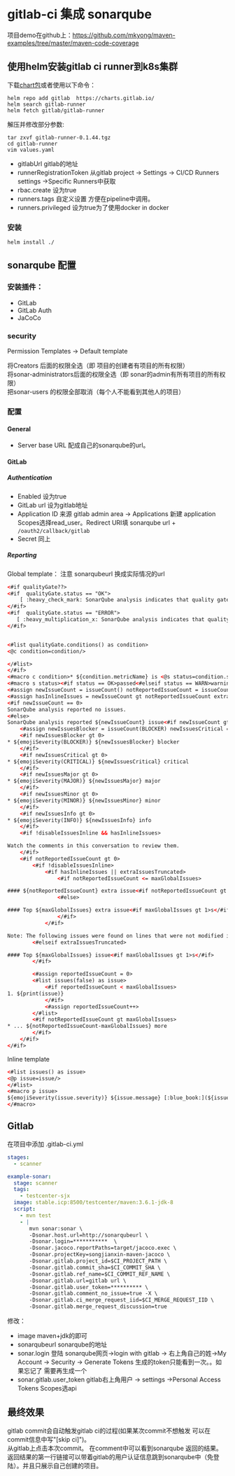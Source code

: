 # gitlab-ci 集成 sonarqube

项目demo在github上：https://github.com/mkyong/maven-examples/tree/master/maven-code-coverage

## 使用helm安装gitlab ci runner到k8s集群

下载[chart包](../resources/gitlab-runner-0.1.44.tgz)或者使用以下命令：

```shell
helm repo add gitlab  https://charts.gitlab.io/
helm search gitlab-runner
helm fetch gitlab/gitlab-runner
```

解压并修改部分参数:

```shell
tar zxvf gitlab-runner-0.1.44.tgz
cd gitlab-runner
vim values.yaml
```

* gitlabUrl gitlab的地址
* runnerRegistrationToken 从gitlab project -> Settings -> CI/CD Runners settings ->Specific Runners中获取
* rbac.create 设为true
* runners.tags 自定义设置 方便在pipeline中调用。
* runners.privileged 设为true为了使用docker in docker

### 安装

```shell
helm install ./
```

## sonarqube 配置

### 安装插件：

* GitLab
* GitLab Auth
* JaCoCo

### security

Permission Templates -> Default template  

将Creators 后面的权限全选（即 项目的创建者有项目的所有权限）  
将sonar-administrators后面的权限全选（即 sonar的admin有所有项目的所有权限）  
把sonar-users 的权限全部取消（每个人不能看到其他人的项目）  

### 配置

#### General

* Server base URL 配成自己的sonarqube的url。

#### GitLab

##### Authentication

* Enabled 设为true
* GitLab url 设为gitlab地址
* Application ID   来源  gitlab admin area -> Applications 新建 application Scopes选择read_user。Redirect URI填 sonarqube url + `/oauth2/callback/gitlab`
* Secret 同上

##### Reporting

Global template：  注意 sonarqubeurl 换成实际情况的url

``` xml
<#if qualityGate??>
<#if  qualityGate.status == "OK">  
    [ :heavy_check_mark: SonarQube analysis indicates that quality gate is  "PASS"  ](http://sonarqubeurl/sessions/init/gitlab?return_to=/dashboard?id=${projectId?split('/')[0]}-${projectId?split('/')[1]})
</#if>
<#if  qualityGate.status == "ERROR">  
   [ :heavy_multiplication_x: SonarQube analysis indicates that quality gate is  "FAILED"  ](http://sonarqubeurl/sessions/init/gitlab?return_to=/dashboard?id=${projectId?split('/')[0]}-${projectId?split('/')[1]})
</#if>  


<#list qualityGate.conditions() as condition>
<@c condition=condition/>

</#list>
</#if>
<#macro c condition>* ${condition.metricName} is <@s status=condition.status/>: Actual value ${condition.actual}<#if condition.status == WARN> is ${condition.symbol} ${condition.warning}</#if><#if condition.status == ERROR> is ${condition.symbol} ${condition.error}</#if></#macro>
<#macro s status><#if status == OK>passed<#elseif status == WARN>warning<#elseif status == ERROR>failed<#else>unknown</#if></#macro>
<#assign newIssueCount = issueCount() notReportedIssueCount = issueCount(false)>
<#assign hasInlineIssues = newIssueCount gt notReportedIssueCount extraIssuesTruncated = notReportedIssueCount gt maxGlobalIssues>
<#if newIssueCount == 0>
SonarQube analysis reported no issues.
<#else>
SonarQube analysis reported ${newIssueCount} issue<#if newIssueCount gt 1>s</#if>
    <#assign newIssuesBlocker = issueCount(BLOCKER) newIssuesCritical = issueCount(CRITICAL) newIssuesMajor = issueCount(MAJOR) newIssuesMinor = issueCount(MINOR) newIssuesInfo = issueCount(INFO)>
    <#if newIssuesBlocker gt 0>
* ${emojiSeverity(BLOCKER)} ${newIssuesBlocker} blocker
    </#if>
    <#if newIssuesCritical gt 0>
* ${emojiSeverity(CRITICAL)} ${newIssuesCritical} critical
    </#if>
    <#if newIssuesMajor gt 0>
* ${emojiSeverity(MAJOR)} ${newIssuesMajor} major
    </#if>
    <#if newIssuesMinor gt 0>
* ${emojiSeverity(MINOR)} ${newIssuesMinor} minor
    </#if>
    <#if newIssuesInfo gt 0>
* ${emojiSeverity(INFO)} ${newIssuesInfo} info
    </#if>
    <#if !disableIssuesInline && hasInlineIssues>

Watch the comments in this conversation to review them.
    </#if>
    <#if notReportedIssueCount gt 0>
        <#if !disableIssuesInline>
            <#if hasInlineIssues || extraIssuesTruncated>
                <#if notReportedIssueCount <= maxGlobalIssues>

#### ${notReportedIssueCount} extra issue<#if notReportedIssueCount gt 1>s</#if>
                <#else>

#### Top ${maxGlobalIssues} extra issue<#if maxGlobalIssues gt 1>s</#if>
                </#if>
            </#if>

Note: The following issues were found on lines that were not modified in the commit. Because these issues can't be reported as line comments, they are summarized here:
        <#elseif extraIssuesTruncated>

#### Top ${maxGlobalIssues} issue<#if maxGlobalIssues gt 1>s</#if>
        </#if>

        <#assign reportedIssueCount = 0>
        <#list issues(false) as issue>
            <#if reportedIssueCount < maxGlobalIssues>
1. ${print(issue)}
            </#if>
            <#assign reportedIssueCount++>
        </#list>
        <#if notReportedIssueCount gt maxGlobalIssues>
* ... ${notReportedIssueCount-maxGlobalIssues} more
        </#if>
    </#if>
</#if>
```

Inline template

```xml
<#list issues() as issue>
<@p issue=issue/>
</#list>
<#macro p issue>
${emojiSeverity(issue.severity)} ${issue.message} [:blue_book:](${issue.ruleLink})
</#macro>
```

## Gitlab

在项目中添加 .gitlab-ci.yml

```yaml
stages:
  - scanner

example-sonar:
  stage: scanner
  tags:
    - testcenter-sjx
  image: stable.icp:8500/testcenter/maven:3.6.1-jdk-8
  script:
    - mvn test
    - |
       mvn sonar:sonar \
       -Dsonar.host.url=http://sonarqubeurl \
       -Dsonar.login=***********  \
       -Dsonar.jacoco.reportPaths=target/jacoco.exec \
       -Dsonar.projectKey=songjianxin-maven-jacoco \
       -Dsonar.gitlab.project_id=$CI_PROJECT_PATH \
       -Dsonar.gitlab.commit_sha=$CI_COMMIT_SHA \
       -Dsonar.gitlab.ref_name=$CI_COMMIT_REF_NAME \
       -Dsonar.gitlab.url=gitlab url \
       -Dsonar.gitlab.user_token=********** \
       -Dsonar.gitlab.comment_no_issue=true -X \
       -Dsonar.gitlab.ci_merge_request_iid=$CI_MERGE_REQUEST_IID \
       -Dsonar.gitlab.merge_request_discussion=true
```

修改：

* image  maven+jdk的即可
* sonarqubeurl  sonarqube的地址
* sonar.login   登陆 sonarqube网页->login with gitlab -> 右上角自己的姓->My Account -> Security -> Generate Tokens
生成的token只能看到一次。。如果忘记了 需要再生成一个
* sonar.gitlab.user_token   gitlab右上角用户 -> settings ->Personal Access Tokens  Scopes选api

## 最终效果

gitlab commit会自动触发gitlab ci的过程(如果某次commit不想触发 可以在commit信息中写"[skip ci]")。  
从gitlab上点击本次commit。 在comment中可以看到sonarqube 返回的结果。返回结果的第一行链接可以带着gitlab的用户认证信息跳到sonarqube中（免登陆）。并且只展示自己创建的项目。